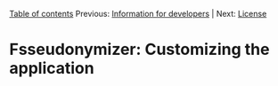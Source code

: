 [Table of contents](tableOfContents.md) 
Previous: [Information for developers](developers.md) | Next: [License](license.md)

# Fsseudonymizer: Customizing the application